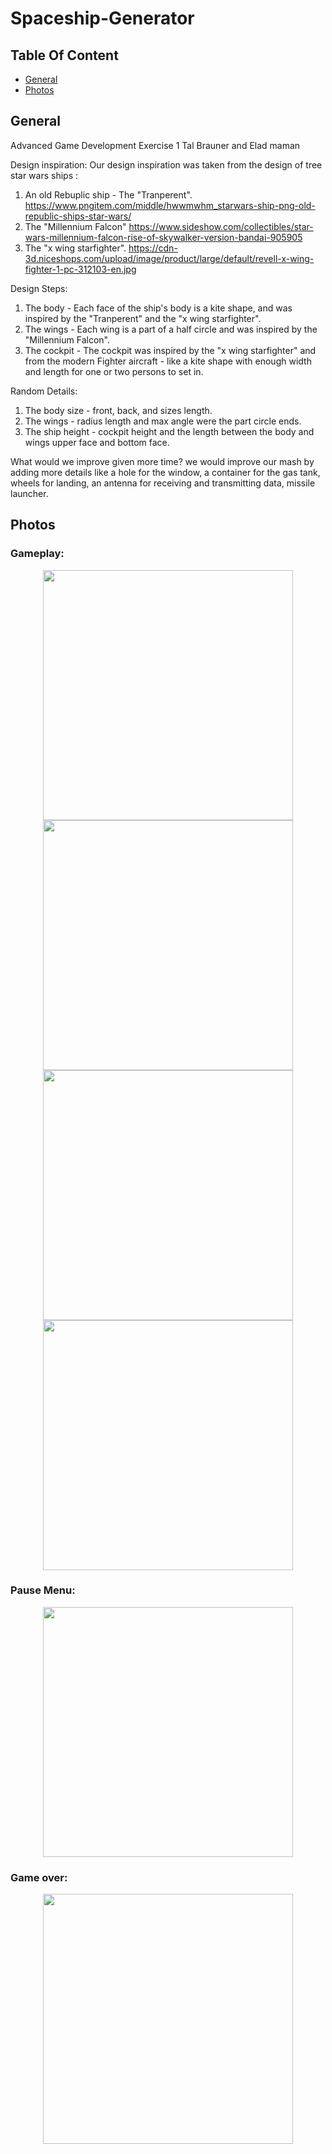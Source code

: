 # Spaceship-Generator
 
## Table Of Content

- [General](#general)
- [Photos](#Photos)

## General

Advanced Game Development
Exercise 1
Tal Brauner and Elad maman 

Design inspiration: 
Our design inspiration was taken from the design of tree star wars ships : 
1. An old Rebuplic ship - The "Tranperent". 
https://www.pngitem.com/middle/hwwmwhm_starwars-ship-png-old-republic-ships-star-wars/
2. The "Millennium Falcon" 
https://www.sideshow.com/collectibles/star-wars-millennium-falcon-rise-of-skywalker-version-bandai-905905
3. The "x wing starfighter". 
https://cdn-3d.niceshops.com/upload/image/product/large/default/revell-x-wing-fighter-1-pc-312103-en.jpg

Design Steps: 
1. The body - Each face of the ship's body is a kite shape, and was inspired by the  "Tranperent" and the "x wing starfighter".
2. The wings - Each wing is a part of a half circle and was inspired by the "Millennium Falcon". 
3. The cockpit - The cockpit was inspired by the  "x wing starfighter" and from the modern Fighter aircraft - like a kite shape with enough width and length for one or two persons to set in.  
 
Random Details:
1. The body size - front, back, and sizes length. 
2. The wings - radius length and max angle were the part circle ends.
3. The ship height - cockpit height and the length between the body and wings upper face and bottom face. 

What would we improve given more time?
we would improve our mash by adding more details like a hole for the window, a container for the gas tank, wheels for landing, an antenna for receiving and transmitting data, missile launcher.
  
## Photos

  <h3>Gameplay:</h3>
<p align="center">
 <img src="Images/Gameplay1.jpeg" width="400"/>
 <img src="Images/Gameplay3.jpeg" width="400"/>
 <img src="Images/Gameplay4.jpeg" width="400"/>
 <img src="Images/Gameplay5.jpeg" width="400"/>
</p>

  <h3>Pause Menu:</h3>
 <p align="center">
  <img src="Images/PauseMenu.jpeg" width="400"/>
 </p>
 
  <h3>Game over:</h3>
 <p align="center"> 
  <img src="Images/GameOverMenu.jpeg" width="400"/>
 </p>
